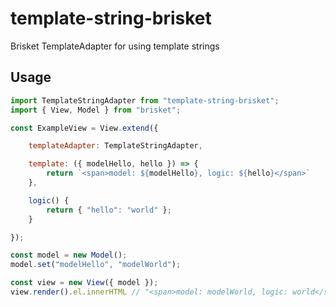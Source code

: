 # template-string-brisket
Brisket TemplateAdapter for using template strings

## Usage

```js
import TemplateStringAdapter from "template-string-brisket";
import { View, Model } from "brisket";

const ExampleView = View.extend({

    templateAdapter: TemplateStringAdapter,

    template: ({ modelHello, hello }) => {
        return `<span>model: ${modelHello}, logic: ${hello}</span>`
    },

    logic() {
        return { "hello": "world" };
    }

});

const model = new Model();
model.set("modelHello", "modelWorld");

const view = new View({ model });
view.render().el.innerHTML // "<span>model: modelWorld, logic: world</span>"
```

